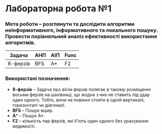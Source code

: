 # Лабораторна робота №1
### Мета роботи – розглянути та дослідити алгоритми неінформативного, інформативного та локального пошуку. Провести порівняльний аналіз ефективності використання алгоритмів.

|Задача|АНП|АІП|Func|
|--|--|--|--|
|8-ферзів|BFS|A*|F2|

### Використані позначення:
* **8-ферзів** – Задача про вісім ферзів полягає в такому розміщенні восьми ферзів на шахівниці, що жодна з них не ставить під удар один одного. Тобто, вони не повинні стояти в одній вертикалі, горизонталі чи діагоналі.
* **BFS** – Пошук вшир.
* **A*** – Пошук А*.
* **F2** – кількість пар ферзів, які б’ють один одного без урахування видимості.
